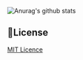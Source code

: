 ![Anurag's github stats](https://github-readme-stats.vercel.app/api?username=kanicha&count_private=true)

  ## :ledger:License
  [MIT Licence](https://opensource.org/licenses/MIT "MIT LICENCE")
